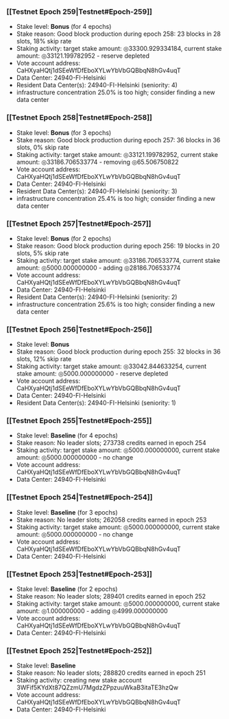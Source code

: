 ### [[Testnet Epoch 259|Testnet#Epoch-259]]
* Stake level: **Bonus** (for 4 epochs)
* Stake reason: Good block production during epoch 258: 23 blocks in 28 slots, 18% skip rate
* Staking activity: target stake amount: ◎33300.929334184, current stake amount: ◎33121.199782952 - reserve depleted
* Vote account address: CaHXyaHQtj1dSEeWfDfEboXYLwYbVbGQBbqN8hGv4uqT
* Data Center: 24940-FI-Helsinki
* Resident Data Center(s): 24940-FI-Helsinki (seniority: 4)
* infrastructure concentration 25.0% is too high; consider finding a new data center
### [[Testnet Epoch 258|Testnet#Epoch-258]]
* Stake level: **Bonus** (for 3 epochs)
* Stake reason: Good block production during epoch 257: 36 blocks in 36 slots, 0% skip rate
* Staking activity: target stake amount: ◎33121.199782952, current stake amount: ◎33186.706533774 - removing ◎65.506750822
* Vote account address: CaHXyaHQtj1dSEeWfDfEboXYLwYbVbGQBbqN8hGv4uqT
* Data Center: 24940-FI-Helsinki
* Resident Data Center(s): 24940-FI-Helsinki (seniority: 3)
* infrastructure concentration 25.4% is too high; consider finding a new data center
### [[Testnet Epoch 257|Testnet#Epoch-257]]
* Stake level: **Bonus** (for 2 epochs)
* Stake reason: Good block production during epoch 256: 19 blocks in 20 slots, 5% skip rate
* Staking activity: target stake amount: ◎33186.706533774, current stake amount: ◎5000.000000000 - adding ◎28186.706533774
* Vote account address: CaHXyaHQtj1dSEeWfDfEboXYLwYbVbGQBbqN8hGv4uqT
* Data Center: 24940-FI-Helsinki
* Resident Data Center(s): 24940-FI-Helsinki (seniority: 2)
* infrastructure concentration 25.6% is too high; consider finding a new data center
### [[Testnet Epoch 256|Testnet#Epoch-256]]
* Stake level: **Bonus**
* Stake reason: Good block production during epoch 255: 32 blocks in 36 slots, 12% skip rate
* Staking activity: target stake amount: ◎33042.844633254, current stake amount: ◎5000.000000000 - reserve depleted
* Vote account address: CaHXyaHQtj1dSEeWfDfEboXYLwYbVbGQBbqN8hGv4uqT
* Data Center: 24940-FI-Helsinki
* Resident Data Center(s): 24940-FI-Helsinki (seniority: 1)
### [[Testnet Epoch 255|Testnet#Epoch-255]]
* Stake level: **Baseline** (for 4 epochs)
* Stake reason: No leader slots; 273738 credits earned in epoch 254
* Staking activity: target stake amount: ◎5000.000000000, current stake amount: ◎5000.000000000 - no change
* Vote account address: CaHXyaHQtj1dSEeWfDfEboXYLwYbVbGQBbqN8hGv4uqT
* Data Center: 24940-FI-Helsinki
### [[Testnet Epoch 254|Testnet#Epoch-254]]
* Stake level: **Baseline** (for 3 epochs)
* Stake reason: No leader slots; 262058 credits earned in epoch 253
* Staking activity: target stake amount: ◎5000.000000000, current stake amount: ◎5000.000000000 - no change
* Vote account address: CaHXyaHQtj1dSEeWfDfEboXYLwYbVbGQBbqN8hGv4uqT
* Data Center: 24940-FI-Helsinki
### [[Testnet Epoch 253|Testnet#Epoch-253]]
* Stake level: **Baseline** (for 2 epochs)
* Stake reason: No leader slots; 289401 credits earned in epoch 252
* Staking activity: target stake amount: ◎5000.000000000, current stake amount: ◎1.000000000 - adding ◎4999.000000000
* Vote account address: CaHXyaHQtj1dSEeWfDfEboXYLwYbVbGQBbqN8hGv4uqT
* Data Center: 24940-FI-Helsinki
### [[Testnet Epoch 252|Testnet#Epoch-252]]
* Stake level: **Baseline**
* Stake reason: No leader slots; 288820 credits earned in epoch 251
* Staking activity: creating new stake account 3WFif5KYdXt87QZzmU7MgdzZPpzuuWkaB3itaTE3hzQw
* Vote account address: CaHXyaHQtj1dSEeWfDfEboXYLwYbVbGQBbqN8hGv4uqT
* Data Center: 24940-FI-Helsinki